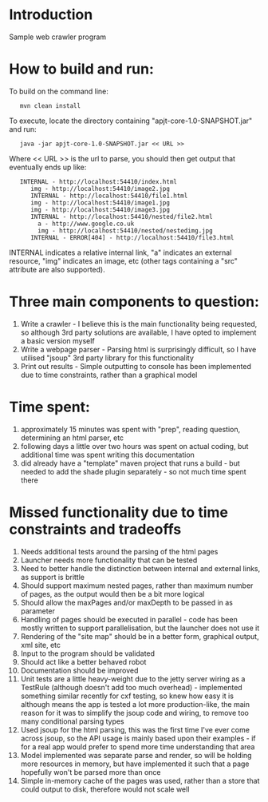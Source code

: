 # Introduction

Sample web crawler program

# How to build and run:

To build on the command line:
```
   mvn clean install
```

To execute, locate the directory containing "apjt-core-1.0-SNAPSHOT.jar" and run:
```
   java -jar apjt-core-1.0-SNAPSHOT.jar << URL >>
```

Where << URL >> is the url to parse, you should then get output that eventually ends up like:
```
   INTERNAL - http://localhost:54410/index.html
      img - http://localhost:54410/image2.jpg
      INTERNAL - http://localhost:54410/file1.html
      img - http://localhost:54410/image1.jpg
      img - http://localhost:54410/image3.jpg
      INTERNAL - http://localhost:54410/nested/file2.html
        a - http://www.google.co.uk
        img - http://localhost:54410/nested/nestedimg.jpg
      INTERNAL - ERROR[404] - http://localhost:54410/file3.html
```

INTERNAL indicates a relative internal link, "a" indicates an external resource, "img" indicates an image, etc (other tags containing a "src" attribute are also supported).

# Three main components to question:
   1. Write a crawler        - I believe this is the main functionality being requested, so although 3rd party solutions are available, I have opted to implement a basic version myself
   1. Write a webpage parser - Parsing html is surprisingly difficult, so I have utilised "jsoup" 3rd party library for this functionality
   1. Print out results      - Simple outputting to console has been implemented due to time constraints, rather than a graphical model

# Time spent:
   1. approximately 15 minutes was spent with "prep", reading question, determining an html parser, etc
   1. following days a little over two hours was spent on actual coding, but additional time was spent writing this documentation
   1. did already have a "template" maven project that runs a build - but needed to add the shade plugin separately - so not much time spent there

# Missed functionality due to time constraints and tradeoffs
   1. Needs additional tests around the parsing of the html pages
   1. Launcher needs more functionality that can be tested
   1. Need to better handle the distinction between internal and external links, as support is brittle
   1. Should support maximum nested pages, rather than maximum number of pages, as the output would then be a bit more logical
   1. Should allow the maxPages and/or maxDepth to be passed in as parameter
   1. Handling of pages should be executed in parallel - code has been mostly written to support parallelisation, but the launcher does not use it
   1. Rendering of the "site map" should be in a better form, graphical output, xml site, etc
   1. Input to the program should be validated
   1. Should act like a better behaved robot
   1. Documentation should be improved
   1. Unit tests are a little heavy-weight due to the jetty server wiring as a TestRule (although doesn't add too much overhead) - implemented something similar recently for cxf testing, so knew how easy it is although means the app is tested a lot more production-like, the main reason for it was to simplify the jsoup code and wiring, to remove too many conditional parsing types
   1. Used jsoup for the html parsing, this was the first time I've ever come across jsoup, so the API usage is mainly based upon their examples - if for a real app would prefer to spend more time understanding that area
   1. Model implemented was separate parse and render, so will be holding more resources in memory, but have implemented it such that a page hopefully won't be parsed more than once
   1. Simple in-memory cache of the pages was used, rather than a store that could output to disk, therefore would not scale well

   

